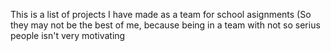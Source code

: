 This is a list of projects I have made as a team for school asignments (So they may not be the best of me, because being in a team with not so serius people isn't very motivating
